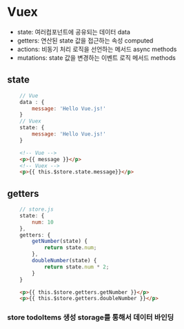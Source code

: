 # Vuex 
+ state: 여러컴포넌트에 공유되는 데이터 data
+ getters: 연산된 state  값을 접근하는 속성 computed
+ actions: 비동기 처리 로직을 선언하는 메서드 async methods
+ mutations: state 값을 변경하는 이벤트 로직 메서드 methods

## state
```javascript
    // Vue
    data : {
        message: 'Hello Vue.js!'
    }
    // Vuex
    state: {
        message: 'Hello Vue.js!'
    }
```
```html
    <!-- Vue -->
    <p>{{ message }}</p>
    <!-- Vuex -->
    <p>{{ this.$store.state.message}}</p>
```

## getters
```javascript
    // store.js
    state: {
        num: 10
    },
    getters: {
        getNumber(state) {
            return state.num;
        },
        doubleNumber(state) {
            return state.num * 2;
        }
    }
```
```html
    <p>{{ this.$store.getters.getNumber }}</p>
    <p>{{ this.$store.getters.doubleNumber }}</p>
```
### store todoItems 생성 storage를 통해서 데이터 바인딩